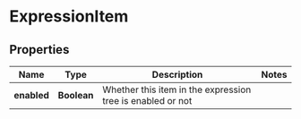 
# ExpressionItem

## Properties
Name | Type | Description | Notes
------------ | ------------- | ------------- | -------------
**enabled** | **Boolean** | Whether this item in the expression tree is enabled or not | 



